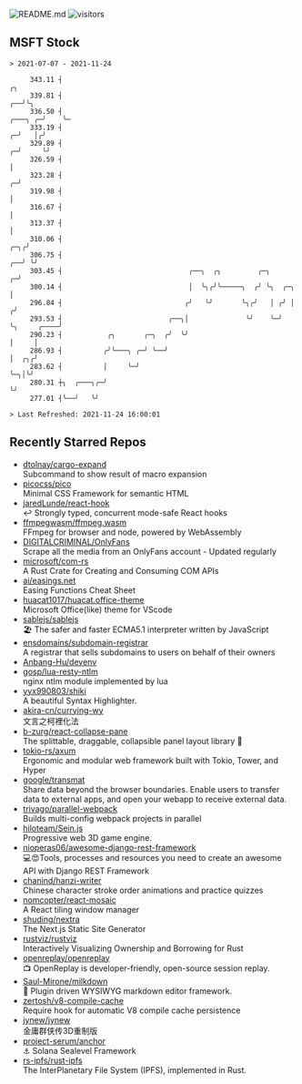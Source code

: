 ![README.md](https://github.com/Gerhut/Gerhut/workflows/README.md/badge.svg)
![visitors](https://visitors.vercel.app/Gerhut/Gerhut?token=8cf69d1f6813d272ef062726b6070c9be4ff72038cfe5a7ded7384a8da65d866)

## MSFT Stock

```
> 2021-07-07 - 2021-11-24

     343.11 ┤                                                                                               ╭╮   
     339.81 ┤                                                                                            ╭──╯╰╮  
     336.50 ┤                                                                                    ╭───╮ ╭─╯    ╰─ 
     333.19 ┤                                                                                  ╭─╯   │╭╯         
     329.89 ┤                                                                                ╭─╯     ╰╯          
     326.59 ┤                                                                                │                   
     323.28 ┤                                                                              ╭─╯                   
     319.98 ┤                                                                              │                     
     316.67 ┤                                                                              │                     
     313.37 ┤                                                                              │                     
     310.06 ┤                                                                          ╭─╮╭╯                     
     306.75 ┤                                                                       ╭──╯ ╰╯                      
     303.45 ┤                               ╭──╮  ╭╮         ╭─╮                  ╭─╯                            
     300.14 ┤                               │  ╰╮╭╯╰─────╮  ╭╯ ╰╮  ╭─╮            │                              
     296.84 ┤                              ╭╯   ╰╯       ╰╮╭╯   │ ╭╯ │           ╭╯                              
     293.53 ┤                          ╭──╮│              ╰╯    ╰─╯  ╰╮     ╭────╯                               
     290.23 ┤           ╭╮       ╭─╮  ╭╯  ╰╯                          │     │                                    
     286.93 ┤          ╭╯╰───╮ ╭─╯ ╰──╯                               │  ╭╮╭╯                                    
     283.62 ┤          │     ╰─╯                                      ╰─╮│╰╯                                     
     280.31 ┼╮  ╭───╮╭─╯                                                ╰╯                                       
     277.01 ┤╰──╯   ╰╯                                                                                           

> Last Refreshed: 2021-11-24 16:00:01
```

## Recently Starred Repos

- [dtolnay/cargo-expand](https://github.com/dtolnay/cargo-expand)  
  Subcommand to show result of macro expansion
- [picocss/pico](https://github.com/picocss/pico)  
  Minimal CSS Framework for semantic HTML
- [jaredLunde/react-hook](https://github.com/jaredLunde/react-hook)  
  ↩ Strongly typed, concurrent mode-safe React hooks
- [ffmpegwasm/ffmpeg.wasm](https://github.com/ffmpegwasm/ffmpeg.wasm)  
  FFmpeg for browser and node, powered by WebAssembly
- [DIGITALCRIMINAL/OnlyFans](https://github.com/DIGITALCRIMINAL/OnlyFans)  
  Scrape all the media from an OnlyFans account - Updated regularly
- [microsoft/com-rs](https://github.com/microsoft/com-rs)  
  A Rust Crate for Creating and Consuming COM APIs
- [ai/easings.net](https://github.com/ai/easings.net)  
  Easing Functions Cheat Sheet
- [huacat1017/huacat.office-theme](https://github.com/huacat1017/huacat.office-theme)  
  Microsoft Office(like) theme for VScode
- [sablejs/sablejs](https://github.com/sablejs/sablejs)  
  🏖️ The safer and faster ECMA5.1 interpreter written by JavaScript
- [ensdomains/subdomain-registrar](https://github.com/ensdomains/subdomain-registrar)  
  A registrar that sells subdomains to users on behalf of their owners
- [Anbang-Hu/devenv](https://github.com/Anbang-Hu/devenv)  
- [gosp/lua-resty-ntlm](https://github.com/gosp/lua-resty-ntlm)  
  nginx ntlm module implemented by lua
- [yyx990803/shiki](https://github.com/yyx990803/shiki)  
  A beautiful Syntax Highlighter.
- [akira-cn/currying-wy](https://github.com/akira-cn/currying-wy)  
  文言之柯裡化法
- [b-zurg/react-collapse-pane](https://github.com/b-zurg/react-collapse-pane)  
  The splittable, draggable, collapsible panel layout library 🎉
- [tokio-rs/axum](https://github.com/tokio-rs/axum)  
  Ergonomic and modular web framework built with Tokio, Tower, and Hyper
- [google/transmat](https://github.com/google/transmat)  
  Share data beyond the browser boundaries. Enable users to transfer data to external apps, and open your webapp to receive external data.
- [trivago/parallel-webpack](https://github.com/trivago/parallel-webpack)  
  Builds multi-config webpack projects in parallel
- [hiloteam/Sein.js](https://github.com/hiloteam/Sein.js)  
  Progressive web 3D game engine.
- [nioperas06/awesome-django-rest-framework](https://github.com/nioperas06/awesome-django-rest-framework)  
   💻😍Tools, processes and resources you need to create an awesome API with Django REST Framework
- [chanind/hanzi-writer](https://github.com/chanind/hanzi-writer)  
  Chinese character stroke order animations and practice quizzes
- [nomcopter/react-mosaic](https://github.com/nomcopter/react-mosaic)  
  A React tiling window manager
- [shuding/nextra](https://github.com/shuding/nextra)  
  The Next.js Static Site Generator
- [rustviz/rustviz](https://github.com/rustviz/rustviz)  
  Interactively Visualizing Ownership and Borrowing for Rust
- [openreplay/openreplay](https://github.com/openreplay/openreplay)  
  :tv: OpenReplay is developer-friendly, open-source session replay.
- [Saul-Mirone/milkdown](https://github.com/Saul-Mirone/milkdown)  
  🍼 Plugin driven WYSIWYG  markdown editor framework.
- [zertosh/v8-compile-cache](https://github.com/zertosh/v8-compile-cache)  
  Require hook for automatic V8 compile cache persistence
- [jynew/jynew](https://github.com/jynew/jynew)  
  金庸群侠传3D重制版
- [project-serum/anchor](https://github.com/project-serum/anchor)  
  ⚓ Solana Sealevel Framework
- [rs-ipfs/rust-ipfs](https://github.com/rs-ipfs/rust-ipfs)  
  The InterPlanetary File System (IPFS), implemented in Rust.
